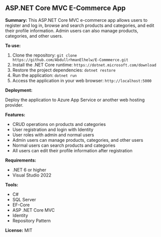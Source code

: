 ## ASP.NET Core MVC E-Commerce App

**Summary:** This ASP.NET Core MVC e-commerce app allows users to register and log in, browse and search products and categories, and edit their profile information. Admin users can also manage products, categories, and other users.

**To use:**

1. Clone the repository: `git clone https://github.com/AbdullrhmanElhelw/E-Commmerce.git`
2. Install the .NET Core runtime: `https://dotnet.microsoft.com/download`
3. Restore the project dependencies: `dotnet restore`
4. Run the application: `dotnet run`
5. Access the application in your web browser: `http://localhost:5000`

**Deployment:**

Deploy the application to Azure App Service or another web hosting provider.

**Features:**

* CRUD operations on products and categories
* User registration and login with Identity
* User roles with admin and normal users
* Admin users can manage products, categories, and other users
* Normal users can search products and categories
* All users can edit their profile information after registration

**Requirements:**

* .NET 6 or higher
* Visual Studio 2022 

**Tools:**
* C#
* SQL Server 
* EF-Core
* ASP .NET Core MVC 
* Identity
* Repository Pattern

**License:**
MIT
